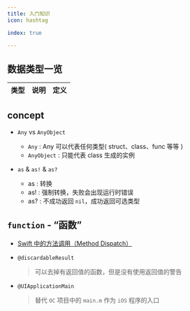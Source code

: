 ```yaml
---
title: 入门知识
icon: hashtag

index: true

---
```


## 数据类型一览

| 类型 | 说明 | 定义
| -- | -- | --

## concept

- `Any` vs `AnyObject`
    * `Any` : Any 可以代表任何类型( struct、class、func 等等 )
    * `AnyObject` : 只能代表 class 生成的实例

- `as` & `as!` & `as?`
    * as : 转换
    * as! : 强制转换，失败会出现运行时错误
    * as? : 不成功返回 `nil`，成功返回可选类型

## `function` - “函数”

- [Swift 中的方法调用（Method Dispatch）](https://zhuanlan.zhihu.com/p/35696161)

- `@discardableResult`
    > 可以去掉有返回值的函数，但是没有使用返回值的警告

- `@UIApplicationMain`
    > 替代 `OC` 项目中的 `main.m` 作为 `iOS` 程序的入口